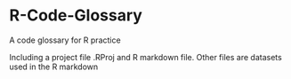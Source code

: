 # R-Code-Glossary
A code glossary for R practice

Including a project file .RProj and R markdown file.
Other files are datasets used in the R markdown
